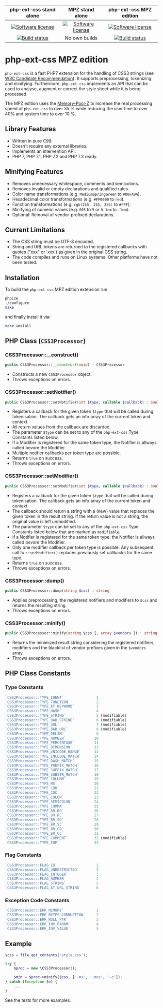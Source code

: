 | php-ext-css stand alone | MPZ stand alone | php-ext-css MPZ edition |
| :---: | :---: | :---: |
| [![Software license][ico-license]](https://github.com/sevenval/php-ext-css/blob/master/LICENSE) | [![Software license][ico-license-mpz]](https://github.com/alex-schneider/mpz/blob/master/LICENSE) | [![Software license][ico-license-mpz]](mpz/LICENSE) |
| [![Build status][ico-travis]][link-travis] | No own builds | [![Build status][ico-travis-mpz]][link-travis-mpz] |

# php-ext-css MPZ edition

`php-ext-css` is a fast PHP7 extension for the handling of CSS3 strings (see
[W3C Candidate Recommendation](https://www.w3.org/TR/css-syntax-3/)). It supports
preprocessing, tokenizing and minifying. Furthermore, `php-ext-css` implements an
API that can be used to analyse, augment or correct the style sheet while it is
being processed.

The MPZ edition uses the [Memory-Pool-Z](https://alex-schneider.github.io/mpz/)
to increase the real processing speed of `php-ext-css` to over 35 % while reducing
the user time to over 40% and system time to over 10 %.

## Library Features

* Written in pure C99.
* Doesn't require any external libraries.
* Implements an intervention API.
* PHP 7, PHP 7.1, PHP 7.2 and PHP 7.3 ready.

## Minifying Features

* Removes unnecessary whitespace, comments and semicolons.
* Removes invalid or empty declarations and qualified rules.
* Color name transformations (e.g. `MediumSpringGreen` to `#00FA9A`).
* Hexadecimal color transformations (e.g. `#FF0000` to `red`).
* Function transformations (e.g. `rgb(255, 255, 255)` to `#FFF`).
* Minifying of numeric values (e.g. `005` to `5` or `0.1em` to `.1em`).
* Optional: Removal of vendor-prefixed declarations.

## Current Limitations

* The CSS string must be UTF-8 encoded.
* String and URL tokens are returned to the registered callbacks with quotes ("xxx"
  or 'xxx') as given in the original CSS string.
* The code compiles and runs on Linux systems. Other platforms have not been tested.

## Installation

To build the `php-ext-css` MPZ edition extension run:

```bash
phpize
./configure
make
```

and finally install it via:

```bash
make install
```

## PHP Class (`CSS3Processor`)

### CSS3Processor::__construct()

```php
public CSS3Processor::__construct(void) : CSS3Processor
```

* Constructs a new `CSS3Processor` object.
* Throws exceptions on errors.

### CSS3Processor::setNotifier()

```php
public CSS3Processor::setNotifier(int $type, callable $callback) : bool
```

* Registers a callback for the given token `$type` that will be called during tokenisation.
  The callback gets an info array of the current token and context.
* All return values from the callback are discarded.
* The parameter `$type` can be set to any of the `php-ext-css` Type Constants listed
  below.
* If a Modifier is registered for the same token type, the Notifier is allways called
  bevore the Modifier.
* Multiple notifier callbacks per token type are possible.
* Returns `true` on success.
* Throws exceptions on errors.

### CSS3Processor::setModifier()

```php
public CSS3Processor::setModifier(int $type, callable $callback) : bool
```

* Registers a callback for the given token `$type` that will be called during tokenisation.
  The callback gets an info array of the current token and context.
* The callback should return a string with a (new) value that replaces the given
  token in the result string. If the return value is not a string, the original
  value is left unmodified.
* The parameter `$type` can be set to any of the `php-ext-css` Type Constants listed
  below that are marked as `modifiable`.
* If a Notifier is registered for the same token type, the Notifier is allways called
  bevore the Modifier.
* Only one modifier callback per token type is possible. Any subsequent call to
  `::setModifier()` replaces previously set callbacks for the same type.
* Returns `true` on success.
* Throws exceptions on errors.

### CSS3Processor::dump()

```php
public CSS3Processor::dump(string $css) : string
```

* Applies preprocessing, the registered notifiers and modifiers to `$css` and returns
  the resulting string.
* Throws exceptions on errors.

### CSS3Processor::minify()

```php
public CSS3Processor::minify(string $css [, array $vendors ]) : string
```

* Returns the minimized result string considering the registered notifiers, modifiers
  and the blacklist of vendor prefixes given in the `$vendors` array.
* Throws exceptions on errors.

## PHP Class Constants

### Type Constants

```php
`CSS3Processor::TYPE_IDENT`               1
`CSS3Processor::TYPE_FUNCTION`            2
`CSS3Processor::TYPE_AT_KEYWORD`          3
`CSS3Processor::TYPE_HASH`                4
`CSS3Processor::TYPE_STRING`              5 (modifiable)
`CSS3Processor::TYPE_BAD_STRING`          6 (modifiable)
`CSS3Processor::TYPE_URL`                 7 (modifiable)
`CSS3Processor::TYPE_BAD_URL`             8 (modifiable)
`CSS3Processor::TYPE_DELIM`               9
`CSS3Processor::TYPE_NUMBER`             10
`CSS3Processor::TYPE_PERCENTAGE`         11
`CSS3Processor::TYPE_DIMENSION`          12
`CSS3Processor::TYPE_UNICODE_RANGE`      13
`CSS3Processor::TYPE_INCLUDE_MATCH`      14
`CSS3Processor::TYPE_DASH_MATCH`         15
`CSS3Processor::TYPE_PREFIX_MATCH`       16
`CSS3Processor::TYPE_SUFFIX_MATCH`       17
`CSS3Processor::TYPE_SUBSTR_MATCH`       18
`CSS3Processor::TYPE_COLUMN`             19
`CSS3Processor::TYPE_WS`                 20
`CSS3Processor::TYPE_CDO`                21
`CSS3Processor::TYPE_CDC`                22
`CSS3Processor::TYPE_COLON`              23
`CSS3Processor::TYPE_SEMICOLON`          24
`CSS3Processor::TYPE_COMMA`              25
`CSS3Processor::TYPE_BR_RO`              26
`CSS3Processor::TYPE_BR_RC`              27
`CSS3Processor::TYPE_BR_SO`              28
`CSS3Processor::TYPE_BR_SC`              29
`CSS3Processor::TYPE_BR_CO`              30
`CSS3Processor::TYPE_BR_CC`              31
`CSS3Processor::TYPE_COMMENT`            32 (modifiable)
`CSS3Processor::TYPE_EOF`                33
```

### Flag Constants

```php
`CSS3Processor::FLAG_ID`                  1
`CSS3Processor::FLAG_UNRESTRICTED`        2
`CSS3Processor::FLAG_INTEGER`             3
`CSS3Processor::FLAG_NUMBER`              4
`CSS3Processor::FLAG_STRING`              5
`CSS3Processor::FLAG_AT_URL_STRING`       6
```

### Exception Code Constants

```php
`CSS3Processor::ERR_MEMORY`               1
`CSS3Processor::ERR_BYTES_CORRUPTION`     2
`CSS3Processor::ERR_NULL_PTR`             3
`CSS3Processor::ERR_INV_PARAM`            4
`CSS3Processor::ERR_INV_VALUE`            5
```

## Example

```php
$css = file_get_contents('style.css');

try {
    $proc = new \CSS3Processor();

    $min = $proc->minify($css, ['-ms', '-moz', '-o']);
} catch (Exception $e) {
    ...
}
```

See the tests for more examples.

[ico-license]: https://img.shields.io/github/license/mashape/apistatus.svg
[ico-travis]: https://travis-ci.org/sevenval/php-ext-css.svg?branch=master
[link-travis]: https://travis-ci.org/sevenval/php-ext-css
[ico-license-mpz]: https://img.shields.io/github/license/mashape/apistatus.svg
[ico-travis-mpz]: https://api.travis-ci.org/alex-schneider/php-ext-css.svg?branch=master
[link-travis-mpz]: https://travis-ci.org/alex-schneider/php-ext-css
